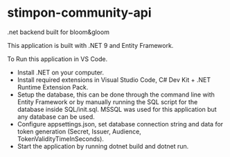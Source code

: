 # stimpon-community-api
.net backend built for bloom&amp;gloom

This application is built with .NET 9 and Entity Framework.

To Run this application in VS Code.
- Install .NET on your computer.
- Install required extensions in Visual Studio Code, C# Dev Kit + .NET Runtime Extension Pack.
- Setup the database, this can be done through the command line with Entity Framework or by manually running the SQL script for the database inside SQL/init.sql. MSSQL was used for this application but any database can be used.
- Configure appsettings.json, set database connection string and data for token generation (Secret, Issuer, Audience, TokenValidityTimeInSeconds).
- Start the application by running dotnet build and dotnet run.
